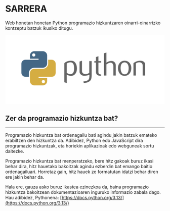 # SARRERA

Web honetan honetan Python programazio hizkuntzaren oinarri-oinarrizko kontzeptu batzuk ikusiko ditugu.

![Python](img/python.png)

## Zer da programazio hizkuntza bat?
<hr>
Programazio hizkuntza bat ordenagailu bati agindu jakin batzuk emateko erabiltzen den hizkuntza da. Adibidez, Python edo JavaScript dira programazio hizkuntzak, eta horiekin aplikazioak edo webguneak sortu daitezke.

Programazio hizkuntza bat menperatzeko, bere hitz gakoak buruz ikasi behar dira, hitz hauetako bakoitzak agindu ezberdin bat emango baitio ordenagailuari. Horretaz gain, hitz hauek ze formatutan idatzi behar diren ere jakin behar da. 

Hala ere, gauza asko buruz ikastea ezinezkoa da, baina programazio hizkuntza bakoitzean dokumentazioaren inguruko informazio zabala dago. Hau adibidez, Pythonena: [https://docs.python.org/3.13/](https://docs.python.org/3.13/)



